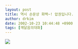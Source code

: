 ```yaml
---
layout: post
title: 역시 손문상 화백~! 압권입니다.
author: drkim
date: 2002-10-23 10:44:48 +0900
tags: [깨달음의대화]
---
```

![](http://news.busanilbo.com/electron/pusan_news/CARTOON/2002/1022/2.jpg)